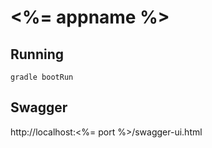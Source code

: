 # <%= appname %>

## Running

```
gradle bootRun
```

## Swagger
http://localhost:<%= port %>/swagger-ui.html
